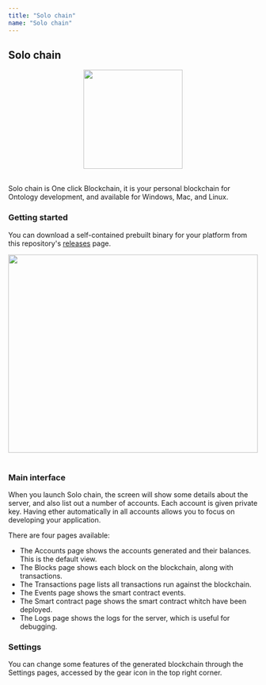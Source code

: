 ```yaml
---
title: "Solo chain"
name: "Solo chain"
---
```


## Solo chain

<div align="center">
  <img src="https://raw.githubusercontent.com/punicasuite/solo-chain/master/image/icon.png" height="200" width="200"><br><br>
</div>


Solo chain is One click Blockchain, it is your personal blockchain for Ontology development, and available for Windows, Mac, and Linux.


### Getting started
You can download a self-contained prebuilt binary for your platform from this repository's [releases](https://github.com/punicasuite/solo-chain/releases) page.

<div align="center">
  <img src="https://raw.githubusercontent.com/punicasuite/solo-chain/master/image/solo_chain.png" height="400" width="100%"><br><br>
</div>

### Main interface

When you launch Solo chain, the screen will show some details about the server, and also list out a number of accounts. Each account is given private key. Having ether automatically in all accounts allows you to focus on developing your application.


There are four pages available:

* The Accounts page shows the accounts generated and their balances. This is the default view.
* The Blocks page shows each block on the blockchain, along with transactions.
* The Transactions page lists all transactions run against the blockchain.
* The Events page shows the smart contract events.
* The Smart contract page shows the smart contract whitch have been deployed.
* The Logs page shows the logs for the server, which is useful for debugging.


### Settings
You can change some features of the generated blockchain through the Settings pages, accessed by the gear icon in the top right corner.